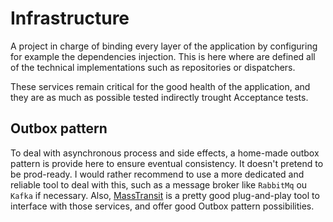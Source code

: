 # Infrastructure
A project in charge of binding every layer of the application by configuring for example the dependencies injection.
This is here where are defined all of the technical implementations such as repositories or dispatchers.

These services remain critical for the good health of the application, and they are as much as possible tested indirectly trought Acceptance tests.

## Outbox pattern
To deal with asynchronous process and side effects, a home-made outbox pattern is provide here to ensure eventual consistency. It doesn't pretend to be prod-ready. I would rather recommend to use a more dedicated and reliable tool to deal with this, such as a message broker like `RabbitMq` ou `Kafka` if necessary.
Also, [MassTransit](https://github.com/MassTransit/MassTransit) is a pretty good plug-and-play tool to interface with those services, and offer good Outbox pattern possibilities.